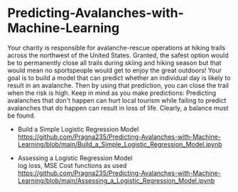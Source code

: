 # Predicting-Avalanches-with-Machine-Learning

Your charity is responsible for avalanche-rescue operations at hiking trails across the northwest of the United States. Granted, the safest option would be to permanently close all trails during skiing and hiking season but that would mean no sportspeople would get to enjoy the great outdoors! Your goal is to build a model that can predict whether an individual day is likely to result in an avalanche. Then by using that prediction, you can close the trail when the risk is high. Keep in mind as you make predictions: Predicting avalanches that don't happen can hurt local tourism while failing to predict avalanches that do happen can result in loss of life. Clearly, a balance must be found.

* Build a Simple Logistic Regression Model
<br> https://github.com/Pragna235/Predicting-Avalanches-with-Machine-Learning/blob/main/Build_a_Simple_Logistic_Regression_Model.ipynb

* Assessing a Logistic Regression Model
<br> log loss, MSE Cost functions as used
<br> https://github.com/Pragna235/Predicting-Avalanches-with-Machine-Learning/blob/main/Assessing_a_Logistic_Regression_Model.ipynb
